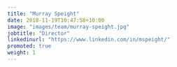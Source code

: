```yaml
---
title: "Murray Speight"
date: 2018-11-19T10:47:58+10:00
image: "images/team/murray-speight.jpg"
jobtitle: "Director"
linkedinurl: "https://www.linkedin.com/in/mspeight/"
promoted: true
weight: 1
---
```

